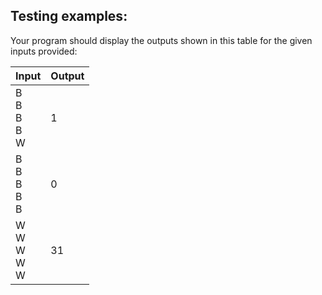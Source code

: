 ## Testing examples:

Your program should display the outputs shown in this table for the given
inputs provided:

| Input                 | Output |
|-----------------------|--------|
| B<br>B<br>B<br>B<br>W | 1      |
| B<br>B<br>B<br>B<br>B | 0      |
| W<br>W<br>W<br>W<br>W | 31     |
